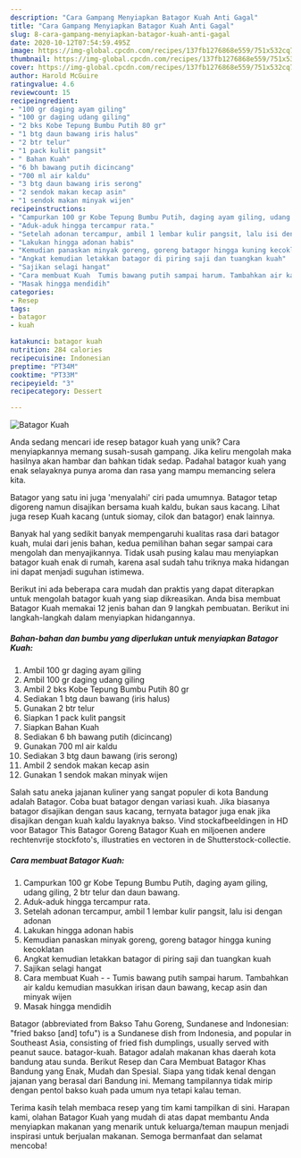 ```yaml
---
description: "Cara Gampang Menyiapkan Batagor Kuah Anti Gagal"
title: "Cara Gampang Menyiapkan Batagor Kuah Anti Gagal"
slug: 8-cara-gampang-menyiapkan-batagor-kuah-anti-gagal
date: 2020-10-12T07:54:59.495Z
image: https://img-global.cpcdn.com/recipes/137fb1276868e559/751x532cq70/batagor-kuah-foto-resep-utama.jpg
thumbnail: https://img-global.cpcdn.com/recipes/137fb1276868e559/751x532cq70/batagor-kuah-foto-resep-utama.jpg
cover: https://img-global.cpcdn.com/recipes/137fb1276868e559/751x532cq70/batagor-kuah-foto-resep-utama.jpg
author: Harold McGuire
ratingvalue: 4.6
reviewcount: 15
recipeingredient:
- "100 gr daging ayam giling"
- "100 gr daging udang giling"
- "2 bks Kobe Tepung Bumbu Putih 80 gr"
- "1 btg daun bawang iris halus"
- "2 btr telur"
- "1 pack kulit pangsit"
- " Bahan Kuah"
- "6 bh bawang putih dicincang"
- "700 ml air kaldu"
- "3 btg daun bawang iris serong"
- "2 sendok makan kecap asin"
- "1 sendok makan minyak wijen"
recipeinstructions:
- "Campurkan 100 gr Kobe Tepung Bumbu Putih, daging ayam giling, udang giling, 2 btr telur dan daun bawang."
- "Aduk-aduk hingga tercampur rata."
- "Setelah adonan tercampur, ambil 1 lembar kulir pangsit, lalu isi dengan adonan"
- "Lakukan hingga adonan habis"
- "Kemudian panaskan minyak goreng, goreng batagor hingga kuning kecoklatan"
- "Angkat kemudian letakkan batagor di piring saji dan tuangkan kuah"
- "Sajikan selagi hangat"
- "Cara membuat Kuah  Tumis bawang putih sampai harum. Tambahkan air kaldu kemudian masukkan irisan daun bawang, kecap asin dan minyak wijen"
- "Masak hingga mendidih"
categories:
- Resep
tags:
- batagor
- kuah

katakunci: batagor kuah 
nutrition: 284 calories
recipecuisine: Indonesian
preptime: "PT34M"
cooktime: "PT33M"
recipeyield: "3"
recipecategory: Dessert

---
```



![Batagor Kuah](https://img-global.cpcdn.com/recipes/137fb1276868e559/751x532cq70/batagor-kuah-foto-resep-utama.jpg)

Anda sedang mencari ide resep batagor kuah yang unik? Cara menyiapkannya memang susah-susah gampang. Jika keliru mengolah maka hasilnya akan hambar dan bahkan tidak sedap. Padahal batagor kuah yang enak selayaknya punya aroma dan rasa yang mampu memancing selera kita.

Batagor yang satu ini juga &#39;menyalahi&#39; ciri pada umumnya. Batagor tetap digoreng namun disajikan bersama kuah kaldu, bukan saus kacang. Lihat juga resep Kuah kacang (untuk siomay, cilok dan batagor) enak lainnya.

Banyak hal yang sedikit banyak mempengaruhi kualitas rasa dari batagor kuah, mulai dari jenis bahan, kedua pemilihan bahan segar sampai cara mengolah dan menyajikannya. Tidak usah pusing kalau mau menyiapkan batagor kuah enak di rumah, karena asal sudah tahu triknya maka hidangan ini dapat menjadi suguhan istimewa.


Berikut ini ada beberapa cara mudah dan praktis yang dapat diterapkan untuk mengolah batagor kuah yang siap dikreasikan. Anda bisa membuat Batagor Kuah memakai 12 jenis bahan dan 9 langkah pembuatan. Berikut ini langkah-langkah dalam menyiapkan hidangannya.

<!--inarticleads1-->

##### Bahan-bahan dan bumbu yang diperlukan untuk menyiapkan Batagor Kuah:

1. Ambil 100 gr daging ayam giling
1. Ambil 100 gr daging udang giling
1. Ambil 2 bks Kobe Tepung Bumbu Putih 80 gr
1. Sediakan 1 btg daun bawang (iris halus)
1. Gunakan 2 btr telur
1. Siapkan 1 pack kulit pangsit
1. Siapkan  Bahan Kuah
1. Sediakan 6 bh bawang putih (dicincang)
1. Gunakan 700 ml air kaldu
1. Sediakan 3 btg daun bawang (iris serong)
1. Ambil 2 sendok makan kecap asin
1. Gunakan 1 sendok makan minyak wijen


Salah satu aneka jajanan kuliner yang sangat populer di kota Bandung adalah Batagor. Coba buat batagor dengan variasi kuah. Jika biasanya batagor disajikan dengan saus kacang, ternyata batagor juga enak jika disajikan dengan kuah kaldu layaknya bakso. Vind stockafbeeldingen in HD voor Batagor This Batagor Goreng Batagor Kuah en miljoenen andere rechtenvrije stockfoto&#39;s, illustraties en vectoren in de Shutterstock-collectie. 

<!--inarticleads2-->

##### Cara membuat Batagor Kuah:

1. Campurkan 100 gr Kobe Tepung Bumbu Putih, daging ayam giling, udang giling, 2 btr telur dan daun bawang.
1. Aduk-aduk hingga tercampur rata.
1. Setelah adonan tercampur, ambil 1 lembar kulir pangsit, lalu isi dengan adonan
1. Lakukan hingga adonan habis
1. Kemudian panaskan minyak goreng, goreng batagor hingga kuning kecoklatan
1. Angkat kemudian letakkan batagor di piring saji dan tuangkan kuah
1. Sajikan selagi hangat
1. Cara membuat Kuah -  - Tumis bawang putih sampai harum. Tambahkan air kaldu kemudian masukkan irisan daun bawang, kecap asin dan minyak wijen
1. Masak hingga mendidih


Batagor (abbreviated from Bakso Tahu Goreng, Sundanese and Indonesian: &#34;fried bakso [and] tofu&#34;) is a Sundanese dish from Indonesia, and popular in Southeast Asia, consisting of fried fish dumplings, usually served with peanut sauce. batagor-kuah. Batagor adalah makanan khas daerah kota bandung atau sunda. Berikut Resep dan Cara Membuat Batagor Khas Bandung yang Enak, Mudah dan Spesial. Siapa yang tidak kenal dengan jajanan yang berasal dari Bandung ini. Memang tampilannya tidak mirip dengan pentol bakso kuah pada umum nya tetapi kalau teman. 

Terima kasih telah membaca resep yang tim kami tampilkan di sini. Harapan kami, olahan Batagor Kuah yang mudah di atas dapat membantu Anda menyiapkan makanan yang menarik untuk keluarga/teman maupun menjadi inspirasi untuk berjualan makanan. Semoga bermanfaat dan selamat mencoba!
